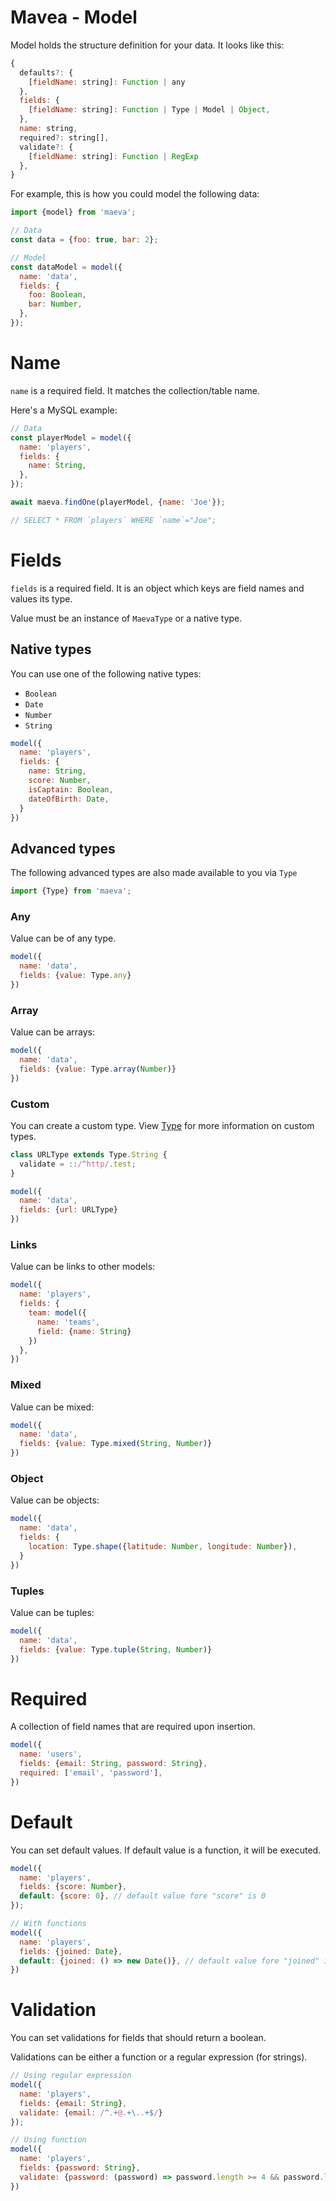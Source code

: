 Mavea - Model
===

Model holds the structure definition for your data. It looks like this:

```javascript
{
  defaults?: {
    [fieldName: string]: Function | any
  },
  fields: {
    [fieldName: string]: Function | Type | Model | Object,
  },
  name: string,
  required?: string[],
  validate?: {
    [fieldName: string]: Function | RegExp
  },
}
```

For example, this is how you could model the following data:

```javascript
import {model} from 'maeva';

// Data
const data = {foo: true, bar: 2};

// Model
const dataModel = model({
  name: 'data',
  fields: {
    foo: Boolean,
    bar: Number,
  },
});
```

# Name

`name` is a required field. It matches the collection/table name.

Here's a MySQL example:

```javascript
// Data
const playerModel = model({
  name: 'players',
  fields: {
    name: String,
  },
});

await maeva.findOne(playerModel, {name: 'Joe'});

// SELECT * FROM `players` WHERE `name`="Joe";
```

# Fields

`fields` is a required field. It is an object which keys are field names and values its type.

Value must be an instance of `MaevaType` or a native type.

## Native types

You can use one of the following native types:

- `Boolean`
- `Date`
- `Number`
- `String`

```javascript
model({
  name: 'players',
  fields: {
    name: String,
    score: Number,
    isCaptain: Boolean,
    dateOfBirth: Date,
  }
})
```

## Advanced types

The following advanced types are also made available to you via `Type`

```javascript
import {Type} from 'maeva';
```

### Any

Value can be of any type.

```javascript
model({
  name: 'data',
  fields: {value: Type.any}
})
```

### Array

Value can be arrays:

```javascript
model({
  name: 'data',
  fields: {value: Type.array(Number)}
})
```

### Custom

You can create a custom type. View [Type](./Type.md) for more information on custom types.

```javascript
class URLType extends Type.String {
  validate = ::/^http/.test;
}

model({
  name: 'data',
  fields: {url: URLType}
})
```

### Links

Value can be links to other models:

```javascript
model({
  name: 'players',
  fields: {
    team: model({
      name: 'teams',
      field: {name: String}
    })
  },
})
```

### Mixed

Value can be mixed:

```javascript
model({
  name: 'data',
  fields: {value: Type.mixed(String, Number)}
})
```

### Object

Value can be objects:

```javascript
model({
  name: 'data',
  fields: {
    location: Type.shape({latitude: Number, longitude: Number}),
  }
})
```

### Tuples

Value can be tuples:

```javascript
model({
  name: 'data',
  fields: {value: Type.tuple(String, Number)}
})
```

# Required

A collection of field names that are required upon insertion.

```javascript
model({
  name: 'users',
  fields: {email: String, password: String},
  required: ['email', 'password'],
})
```

# Default

You can set default values. If default value is a function, it will be executed.

```javascript
model({
  name: 'players',
  fields: {score: Number},
  default: {score: 0}, // default value fore "score" is 0
});

// With functions
model({
  name: 'players',
  fields: {joined: Date},
  default: {joined: () => new Date()}, // default value fore "joined" is current date
})
```

# Validation

You can set validations for fields that should return a boolean.

Validations can be either a function or a regular expression (for strings).

```javascript
// Using regular expression
model({
  name: 'players',
  fields: {email: String},
  validate: {email: /^.+@.+\..+$/}
});

// Using function
model({
  name: 'players',
  fields: {password: String},
  validate: {password: (password) => password.length >= 4 && password.length <= 16},
})
```
